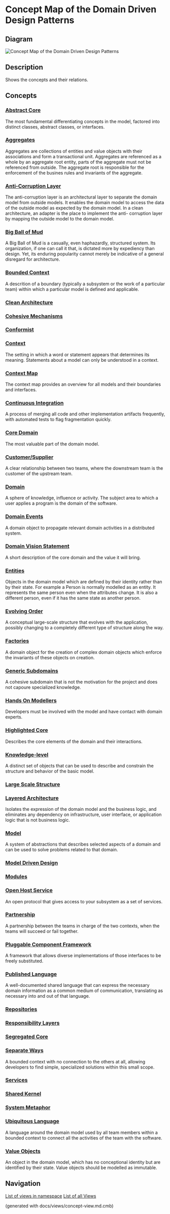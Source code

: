 # Concept Map of the Domain Driven Design Patterns

## Diagram
![Concept Map of the Domain Driven Design Patterns](../ddd/concept-view.png)

## Description
Shows the concepts and their relations.

## Concepts
### [Abstract Core](../ddd/c-abstract-core.md)
The most fundamental differentiating concepts in the model, factored
into distinct classes, abstract classes, or interfaces.

### [Aggregates](../ddd/c-aggregates.md)
Aggregates are collections of entities and value objects with their
associations and form a transactional unit. Aggregates are referenced as a
whole by an aggregate root entity, parts of the aggregate must not be
referenced from outside. The aggregate root is responsible for the enforcement
of the busines rules and invariants of the aggregate.

### [Anti-Corruption Layer](../ddd/c-anti-corruption-layer.md)
The anti-corruption layer is an architectural layer to separate the domain
model from outside models. It enables the domain model to access the data of
the outside model as expected by the domain model.
In a clean architecture, an adapter is the place to implement the anti-
corruption layer by mapping the outside model to the domain model.

### [Big Ball of Mud](../ddd/c-big-ball-of-mud.md)
A Big Ball of Mud is a casually, even haphazardly, structured system.
Its organization, if one can call it that, is dictated more by expediency than
design. Yet, its enduring popularity cannot merely be indicative of a general
disregard for architecture.

### [Bounded Context](../ddd/c-bounded-context.md)
A descrition of a boundary (typically a subsystem or the work of
a particular team) within which a particular model is defined and applicable.

### [Clean Architecture](../ddd/c-clean-architecture.md)


### [Cohesive Mechanisms](../ddd/c-cohesive-mechanisms.md)


### [Conformist](../ddd/c-conformist.md)


### [Context](../ddd/c-context.md)
The setting in which a word or statement appears that determines its meaning.
Statements about a model can only be understood in a context.

### [Context Map](../ddd/c-context-map.md)
 The context map provides an overview for all models and their boundaries and
interfaces.

### [Continuous Integration](../ddd/c-continuous-integration.md)
A process of merging all code and other implementation artifacts
frequently, with automated tests to flag fragmentation quickly.

### [Core Domain](../ddd/c-core-domain.md)
The most valuable part of the domain model.

### [Customer/Supplier](../ddd/c-customer-supplier.md)
A clear relationship between two teams, where the downstream team is the customer
of the upstream team.

### [Domain](../ddd/c-domain.md)
A sphere of knowledge, influence or activity.
The subject area to which a user applies a program is the domain of the software.

### [Domain Events](../ddd/c-domain-events.md)
A domain object to propagate relevant domain activities in a distributed system.

### [Domain Vision Statement](../ddd/c-domain-vision-statement.md)
A short description of the core domain and the value it will bring.

### [Entities](../ddd/c-entities.md)
Objects in the domain model which are defined by their identity rather than
by their state. For example a Person is normally modelled as an entity. It
represents the same person even when the attributes change. It is also a
different person, even if it has the same state as another person.

### [Evolving Order](../ddd/c-evolving-order.md)
A conceptual large-scale structure that evolves with the application, possibly
changing to a completely different type of structure along the way.

### [Factories](../ddd/c-factories.md)
A domain object for the creation of complex domain objects which enforce the
invariants of these objects on creation.

### [Generic Subdomains](../ddd/c-generic-subdomains.md)
A cohesive subdomain that is not the motivation for the project and does
not capoure specialized knowledge.

### [Hands On Modellers](../ddd/c-hands-on-modellers.md)
Developers must be involved with the model and have contact with domain experts.

### [Highlighted Core](../ddd/c-highlighted-core.md)
Describes the core elements of the domain and their interactions.

### [Knowledge-level](../ddd/c-knowledge-level.md)
A distinct set of objects that can be used to describe and constrain the
structure and behavior of the basic model.

### [Large Scale Structure](../ddd/c-large-scale-structure.md)


### [Layered Architecture](../ddd/c-layered-archtecture.md)
Isolates the expression of the domain model and the business logic, and
eliminates any dependency on infrastructure, user interface, or application logic
that is not business logic.

### [Model](../ddd/c-model.md)
A system of abstractions that describes selected aspects of a domain
and can be used to solve problems related to that domain.

### [Model Driven Design](../ddd/c-model-driven-design.md)


### [Modules](../ddd/c-modules.md)


### [Open Host Service](../ddd/c-open-host-service.md)
An open protocol that gives access to your subsystem as a set of services.

### [Partnership](../ddd/c-partnership.md)
A partnership between the teams in charge of the two
contexts, when the teams will succeed or fail together.

### [Pluggable Component Framework](../ddd/c-pluggable-component-framework.md)
A framework that allows diverse implementations of those interfaces to be
freely substituted.

### [Published Language](../ddd/c-published-language.md)
A well-documented shared language that can express the necessary domain
information as a common medium of communication, translating as necessary into
and out of that language.

### [Repositories](../ddd/c-repositories.md)


### [Responsibility Layers](../ddd/c-responsibility-layers.md)


### [Segregated Core](../ddd/c-segregated-core.md)


### [Separate Ways](../ddd/c-separate-ways.md)
A bounded context with no connection to the others at all, allowing
developers to find simple, specialized solutions within this small scope.

### [Services](../ddd/c-services.md)


### [Shared Kernel](../ddd/c-shared-kernel.md)


### [System Metaphor](../ddd/c-system-metaphor.md)


### [Ubiquitous Language](../ddd/c-ubiquitous-language.md)
A language around the domain model used by all team members within a
bounded context to connect all the activities of the team with the software.

### [Value Objects](../ddd/c-value-objects.md)
An object in the domain model, which has no conceptional identity but are
identified by their state. Value objects should be modelled as immutable.



## Navigation
[List of views in namespace](./views-in-namespace.md)
[List of all Views](../views.md)

(generated with docs/views/concept-view.md.cmb)

